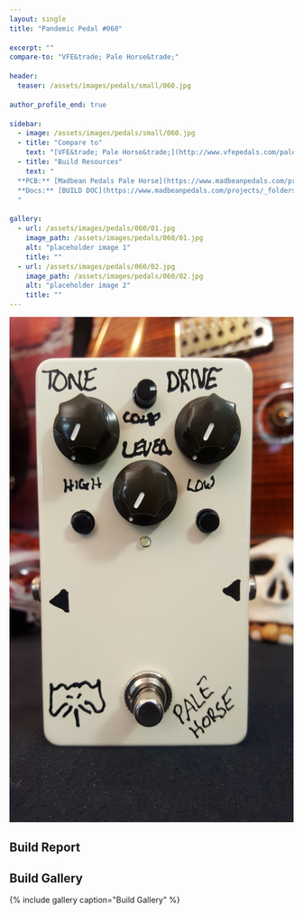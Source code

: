 ```yaml
---
layout: single
title: "Pandemic Pedal #060"

excerpt: ""
compare-to: "VFE&trade; Pale Horse&trade;"

header:
  teaser: /assets/images/pedals/small/060.jpg

author_profile_end: true

sidebar:
  - image: /assets/images/pedals/small/060.jpg
  - title: "Compare to"
    text: "[VFE&trade; Pale Horse&trade;](http://www.vfepedals.com/pale-horse.html)"
  - title: "Build Resources"
    text: "
  **PCB:** [Madbean Pedals Pale Horse](https://www.madbeanpedals.com/projects/index.html)<br>
  **Docs:** [BUILD DOC](https://www.madbeanpedals.com/projects/_folders/VFE/docs/VFE_PaleHorse.zip)
  "

gallery:
  - url: /assets/images/pedals/060/01.jpg
    image_path: /assets/images/pedals/060/01.jpg
    alt: "placeholder image 1"
    title: ""
  - url: /assets/images/pedals/060/02.jpg
    image_path: /assets/images/pedals/060/02.jpg
    alt: "placeholder image 2"
    title: ""
---
```


[![header](/assets/images/pedals/060.jpg)](/assets/images/pedals/060.jpg)

## Build Report ##



## Build Gallery ##

{% include gallery caption="Build Gallery" %}